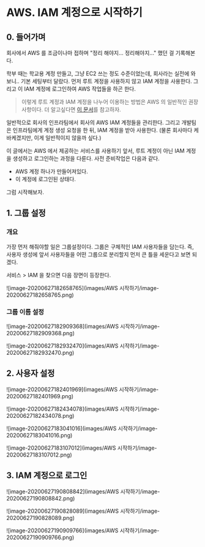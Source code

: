 

# AWS. IAM 계정으로 시작하기



## 0. 들어가며

회사에서 AWS 를 조금이나마 접하며 "정리 해야지... 정리해야지..." 했던 걸 기록해본다.

학부 때는 학교용 계정 만들고, 그냥 EC2 쓰는 정도 수준이었는데, 회사라는 실전에 와보니.. 기본 세팅부터 달랐다.
먼저 루트 계정을 사용하지 않고 IAM 계정을 사용한다.
그리고 이 IAM 계정에 로그인하여 AWS 작업들을 하곤 한다.

> 이렇게 루트 계정과 IAM 계정을 나누어 이용하는 방법은 AWS 의 일반적인 권장사항이다.
> 더 알고싶다면 [이 문서](https://docs.aws.amazon.com/IAM/latest/UserGuide/getting-started_create-admin-group.html)를 참고하자.

일반적으로 회사의 인프라팀에서 회사의 AWS IAM 계정들을 관리한다.
그리고 개발팀은 인프라팀에게 계정 생성 요청을 한 뒤, IAM 계정을 받아 사용한다.
(물론 회사마다 케바케겠지만, 이게 일반적이지 않을까 싶다.)

이 글에서는 AWS 에서 제공하는 서비스를 사용하기 앞서, 루트 계정이 아닌 IAM 계정을 생성하고 로그인하는 과정을 다룬다.
사전 준비작업은 다음과 같다.

- AWS 계정 하나가 만들어져있다.
- 이 계정에 로그인된 상태다.

그럼 시작해보자.



## 1. 그룹 설정

### 개요

가장 먼저 해줘야할 일은 그룹설정이다.
그룹은 구체적인 IAM 사용자들을 담는다.
즉, 사용자 생성에 앞서 사용자들을 어떤 그룹으로 분리할지 먼저 큰 틀을 세운다고 보면 되겠다.



서비스 > IAM 을 찾으면 다음 장면이 등장한다.

![image-20200627182658765](images/AWS 시작하기/image-20200627182658765.png)



### 그룹 이름 설정

![image-20200627182909368](images/AWS 시작하기/image-20200627182909368.png)





![image-20200627182932470](images/AWS 시작하기/image-20200627182932470.png)







## 2. 사용자 설정

![image-20200627182401969](images/AWS 시작하기/image-20200627182401969.png)





![image-20200627182434078](images/AWS 시작하기/image-20200627182434078.png)



![image-20200627183041016](images/AWS 시작하기/image-20200627183041016.png)



![image-20200627183107012](images/AWS 시작하기/image-20200627183107012.png)



## 3. IAM 계정으로 로그인

![image-20200627190808842](images/AWS 시작하기/image-20200627190808842.png)

![image-20200627190828089](images/AWS 시작하기/image-20200627190828089.png)

![image-20200627190909766](images/AWS 시작하기/image-20200627190909766.png)
